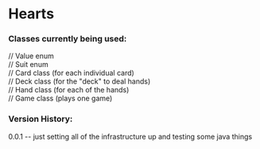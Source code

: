 # Hearts

### Classes currently being used:
// Value enum  
// Suit enum  
// Card class (for each individual card)  
// Deck class (for the "deck" to deal hands)  
// Hand class (for each of the hands)  
// Game class (plays one game)  

### Version History:

0.0.1 -- just setting all of the infrastructure up and testing some java things